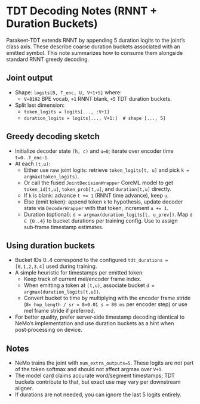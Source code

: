 # TDT Decoding Notes (RNNT + Duration Buckets)

Parakeet‑TDT extends RNNT by appending 5 duration logits to the joint’s class axis. These describe coarse duration buckets associated with an emitted symbol. This note summarizes how to consume them alongside standard RNNT greedy decoding.

## Joint output

- Shape: `logits[B, T_enc, U, V+1+5]` where:
  - `V=8192` BPE vocab, `+1` RNNT blank, `+5` TDT duration buckets.
- Split last dimension:
  - `token_logits = logits[..., :V+1]`
  - `duration_logits = logits[..., V+1:]  # shape [..., 5]`

## Greedy decoding sketch

- Initialize decoder state `(h, c)` and `u=0`; iterate over encoder time `t=0..T_enc-1`.
- At each `(t,u)`:
  - Either use raw joint logits: retrieve `token_logits[t, u]` and pick `k = argmax(token_logits)`.
  - Or call the fused `JointDecisionWrapper` CoreML model to get `token_id[t,u]`, `token_prob[t,u]`, and `duration[t,u]` directly.
  - If `k` is blank: advance `t += 1` (RNNT time advance), keep `u`.
  - Else (emit token): append token `k` to hypothesis, update decoder state via `DecoderWrapper` with that token, increment `u += 1`.
  - Duration (optional): `d = argmax(duration_logits[t, u_prev])`. Map `d ∈ {0..4}` to bucket durations per training config. Use to assign sub‑frame timestamp estimates.

## Using duration buckets

- Bucket IDs 0..4 correspond to the configured `tdt_durations = [0,1,2,3,4]` used during training.
- A simple heuristic for timestamps per emitted token:
  - Keep track of current mel/encoder frame index.
  - When emitting a token at `(t,u)`, associate bucket `d = argmax(duration_logits[t,u])`.
  - Convert bucket to time by multiplying with the encoder frame stride (`8× hop_length / sr = 8×0.01 s = 80 ms` per encoder step) or use mel frame stride if preferred.
- For better quality, prefer server‑side timestamp decoding identical to NeMo’s implementation and use duration buckets as a hint when post‑processing on device.

## Notes

- NeMo trains the joint with `num_extra_outputs=5`. These logits are not part of the token softmax and should not affect argmax over `V+1`.
- The model card claims accurate word/segment timestamps; TDT buckets contribute to that, but exact use may vary per downstream aligner.
- If durations are not needed, you can ignore the last 5 logits entirely.
